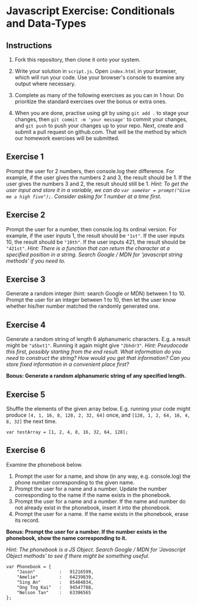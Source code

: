 # Javascript Exercise: Conditionals and Data-Types

## Instructions
1. Fork this repository, then clone it onto your system.

2. Write your solution in `script.js`. Open `index.html` in your browser, which will run your code. Use your browser's console to examine any output where necessary. 

3. Complete as many of the following exercises as you can in 1 hour. Do prioritize the standard exercises over the bonus or extra ones. 

4. When you are done, practise using git by using `git add .` to stage your changes, then `git commit -m 'your message'` to commit your changes, and `git push` to push your changes up to your repo. Next, create and submit a pull request on github.com. That will be the method by which our homework exercises will be submitted.

## Exercise 1
Prompt the user for 2 numbers, then console.log their difference. For example, if the user gives the numbers 2 and 3, the result should be 1. If the user gives the numbers 3 and 2, the result should still
be 1.
_Hint: To get the user input and store it in a variable, we can do `var someVar = prompt("Give me a high five");`. Consider asking for 1 number at a time first._

## Exercise 2
Prompt the user for a number, then console.log its ordinal version. For example, if the user inputs 1, the result should be `"1st"`. If the user inputs 10, the result should be `"10th"`. If the user inputs 421, the result should be `"421st"`.
_Hint: There is a function that can return the character at a specified position in a string. Search Google / MDN for 'javascript string methods' if you need to._

## Exercise 3
Generate a random integer (hint: search Google or MDN) between 1 to 10. Prompt the user for an integer between 1 to 10, then let the user know whether his/her number matched the randomly generated one.

## Exercise 4
Generate a random string of length 6 alphanumeric characters. E.g. a result might be `"a5bxt1"`. Running it again might give `"2bhdr3"`.
_Hint: Pseudocode this first, possibly starting from the end result. What information do you need to construct the string? How would you get that information? Can you store fixed information in a convenient place first?_

__Bonus: Generate a random alphanumeric string of any specified length.__

## Exercise 5
Shuffle the elements of the given array below. E.g. running your code might produce `[4, 1, 16, 8, 128, 2, 32, 64]` once, and `[128, 1, 2, 64, 16, 4, 8, 32]` the next time.

`var testArray = [1, 2, 4, 8, 16, 32, 64, 128];`

## Exercise 6
Examine the phonebook below.

1. Prompt the user for a name, and show (in any way, e.g. console.log) the phone number corresponding to the given name. 
2. Prompt the user for a name and a number. Update the number corresponding to the name if the name exists in the phonebook.
3. Prompt the user for a name and a number. If the name and number do not already exist in the phonebook, insert it into the phonebook.
4. Prompt the user for a name. If the name exists in the phonebook, erase its record.

__Bonus: Prompt the user for a number. If the number exists in the phonebook, show the name corresponding to it.__

_Hint: The phonebook is a JS Object. Search Google / MDN for 'Javascript Object methods' to see if there might be something useful._

```
var Phonebook = {
    "Jason"         :   91216599,
    "Amelie"        :   64239839,
    "Sing An"       :   85404834,
    "Ong Tng Kai"   :   94547788,
    "Nelson Tan"    :   63396565
};
```


